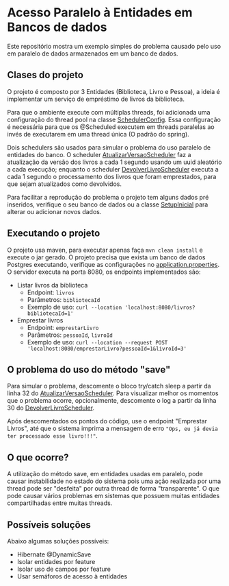 # Acesso Paralelo à Entidades em Bancos de dados

Este repositório mostra um exemplo simples do problema causado pelo uso em paralelo
de dados armazenados em um banco de dados.

## Clases do projeto

O projeto é composto por 3 Entidades (Biblioteca, Livro e Pessoa), a ideia é implementar
um serviço de empréstimo de livros da biblioteca.

Para que o ambiente execute com múltiplas threads, foi adicionada uma configuração do thread pool na classe
[SchedulerConfig](src/main/java/com/usoparalelo/config/SchedulerConfig.java). Essa configuração é necessária
para que os @Scheduled executem em threads paralelas ao invés de executarem em uma thread única (O padrão do spring).

Dois schedulers são usados para simular o problema do uso paralelo de entidades do banco.
O scheduler [AtualizarVersaoScheduler](src/main/java/com/usoparalelo/scheduler/AtualizarVersaoScheduler.java)
faz a atualização da versão dos livros a cada 1 segundo usando um uuid aleatório a cada execução; enquanto
o scheduler [DevolverLivroScheduler](src/main/java/com/usoparalelo/scheduler/DevolverLivroScheduler.java)
executa a cada 1 segundo o processamento dos livros que foram emprestados, para que sejam atualizados como
devolvidos.

Para facilitar a reprodução do problema o projeto tem alguns dados pré inseridos, verifique o seu banco de dados
ou a classe [SetupInicial](src/main/java/com/usoparalelo/setupInicial/SetupInicial.java) para alterar
ou adicionar novos dados.

## Executando o projeto

O projeto usa maven, para executar apenas faça `mvn clean install` e execute o jar gerado. O projeto
precisa que exista um banco de dados Postgres executando, verifique as configurações no [application.properties](src/main/resources/application.properties).
O servidor executa na porta 8080, os endpoints implementados são:

- Listar livros da biblioteca
  - Endpoint: `livros`
  - Parâmetros: `bibliotecaId`
  - Exemplo de uso: `curl --location 'localhost:8080/livros?bibliotecaId=1'`
- Emprestar livros
  - Endpoint: `emprestarLivro`
  - Parâmetros: `pessoaId`, `livroId`
  - Exemplo de uso: `curl --location --request POST 'localhost:8080/emprestarLivro?pessoaId=1&livroId=3'`

## O problema do uso do método "save"

Para simular o problema, descomente o bloco try/catch sleep a partir da linha 32 do [AtualizarVersaoScheduler](src/main/java/com/usoparalelo/scheduler/AtualizarVersaoScheduler.java).
Para visualizar melhor os momentos que o problema ocorre, opcionalmente, descomente o log a partir
da linha 30 do [DevolverLivroScheduler](src/main/java/com/usoparalelo/scheduler/DevolverLivroScheduler.java).

Após descomentados os pontos do código, use o endpoint "Emprestar Livros", até que o sistema imprima
a mensagem de erro `"Ops, eu já devia ter processado esse livro!!!"`.

## O que ocorre?

A utilização do método save, em entidades usadas em paralelo, pode causar instabilidade no estado do sistema
pois uma ação realizada por uma thread pode ser "desfeita" por outra thread de forma "transparente". O que pode
causar vários problemas em sistemas que possuem muitas entidades compartilhadas entre muitas threads.

## Possíveis soluções

Abaixo algumas soluções possíveis:

- Hibernate @DynamicSave
- Isolar entidades por feature
- Isolar uso de campos por feature
- Usar semáforos de acesso à entidades